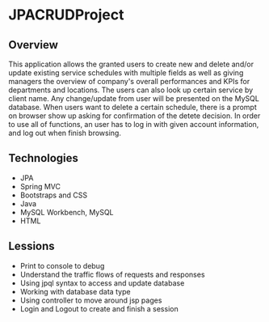 # JPACRUDProject
## Overview
This application allows the granted users to create new and delete and/or update existing service schedules with multiple fields as well as giving managers the overview of company's overall performances and KPIs for departments and locations. The users can also look up certain service by client name. Any change/update from user will be presented on the MySQL database. When users want to delete a certain schedule, there is a prompt on browser show up asking for confirmation of the detete decision.
In order to use all of functions, an user has to log in with given account information, and log out when finish browsing.

## Technologies
 - JPA
 - Spring MVC
 - Bootstraps and CSS
 - Java
 - MySQL Workbench, MySQL
 - HTML

## Lessions
 - Print to console to debug
 - Understand the traffic flows of requests and responses
 - Using jpql syntax to access and update database
 - Working with database data type
 - Using controller to move around jsp pages
 - Login and Logout to create and finish a session
